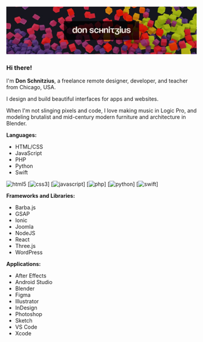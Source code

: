 ![Don Schnitzius Github Header](https://raw.githubusercontent.com/don1138/don1138/master/github-header.jpg)

### Hi there!

I'm **Don Schnitzius**, a freelance remote designer, developer, and teacher from Chicago, USA.

I design and build beautiful interfaces for apps and websites.

When I'm not slinging pixels and code, I love making music in Logic Pro, and modeling brutalist and mid-century modern furniture and architecture in Blender.

**Languages:**

- HTML/CSS
- JavaScript
- PHP
- Python
- Swift

<img src='https://cdn.jsdelivr.net/npm/simple-icons@3.0.1/icons/html5.svg' alt='html5' height='32'>
[<img src='https://cdn.jsdelivr.net/npm/simple-icons@3.0.1/icons/css3.svg' alt='css3' height='32'>]
[<img src='https://cdn.jsdelivr.net/npm/simple-icons@3.0.1/icons/javascript.svg' alt='javascript' height='32'>]
[<img src='https://cdn.jsdelivr.net/npm/simple-icons@3.0.1/icons/php.svg' alt='php' height='32'>]
[<img src='https://cdn.jsdelivr.net/npm/simple-icons@3.0.1/icons/python.svg' alt='python' height='32'>]
[<img src='https://cdn.jsdelivr.net/npm/simple-icons@3.0.1/icons/swift.svg' alt='swift' height='32'>]

**Frameworks and Libraries:**

- Barba.js
- GSAP
- Ionic
- Joomla
- NodeJS
- React
- Three.js
- WordPress

**Applications:**

- After Effects
- Android Studio
- Blender
- Figma
- Illustrator
- InDesign
- Photoshop
- Sketch
- VS Code
- Xcode
